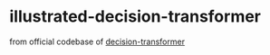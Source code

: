 # illustrated-decision-transformer
from official codebase of [decision-transformer](https://github.com/kzl/decision-transformer)
